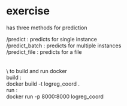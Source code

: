 # exercise

has three methods for prediction

/predict : predicts for single instance \
/predict_batch : predicts for multiple instances \
/predict_file : predicts for a file  \
\
\
\ 
to build and run docker \
build : \
docker build -t logreg_coord . \
run : \
docker run -p 8000:8000 logreg_coord
